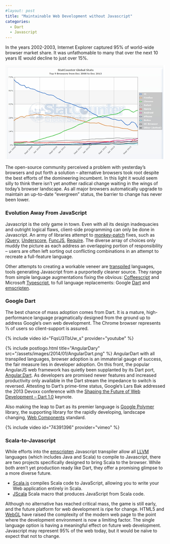 ```yaml
---
#layout: post
title: "Maintainable Web Development without Javascript"
categories:
  - Dart
  - Javascript
---
```


In the years 2002-2003, Internet Explorer captured 95% of world-wide browser market share. It was unfathomable to many
that over the next 10 years IE would decline to just over 15%.

![World-Wide 2008 to 2014](/assets/images/2014/01/StatCounter-browser-ww-monthly-200812-201312.jpg)

The open-source community perceived a problem with yesterday’s browsers and put forth a solution – alternative browsers
took root despite the best efforts of the domineering incumbent. In this light it would seem silly to think there isn’t
yet another radical change waiting in the wings of today’s browser landscape. As all major browsers automatically
upgrade to maintain an up-to-date “evergreen” status, the barrier to change has never been lower.

### Evolution Away From JavaScript

Javascript is the only game in town. Even with all its design inadequacies and outright logical flaws, client-side
programming can only be done in Javascript. An army of libraries attempt
to [monkey-patch](http://en.wikipedia.org/wiki/Monkey-patch) fixes, such
as [jQuery](http://jquery.com/), [Underscore](http://underscorejs.org/), [FuncJS](http://funcjs.webege.com/), [Require](http://requirejs.org/).
The diverse array of choices only muddy the picture as each address an overlapping portion of responsibility – users are
often left sorting out conflicting combinations in an attempt to recreate a full-feature language.

Other attempts to creating a workable veneer are [transpiled](http://en.wikipedia.org/wiki/Transpile) languages, tools
generating Javascript from a purportedly cleaner source. They range from simple language augmentations fixing the
obvious: [Coffeescript](http://coffeescript.org/) and Microsoft [Typescript](http://www.typescriptlang.org/), to full
language replacements: Google [Dart](https://www.dartlang.org/)
and [emscripten](https://github.com/kripken/emscripten/wiki).

### Google Dart

The best chance of mass adoption comes from Dart. It is a mature, high-performance language pragmatically designed from
the ground up to address Google’s own web development. The Chrome browser represents ⅓ of users so client-support is
assured.

{% include video id="FqsU3TbUw_s" provider="youtube" %}

{% include postlogo.html title="AngularDary" src="/assets/images/2014/01/AngularDart.png" %} AngularDart with all
transpiled languages, browser adoption is an immaterial gauge of success, the fair measure lies in developer adoption.
On this front, the popular AngularJS web framework has quietly been supplanted by its Dart
port, [Angular.Dart](https://github.com/angular/angular.dart). As developers are promised newer features and increased
productivity only available in the Dart stream the impedance to switch is reversed. Attesting to Dart’s prime-time
status, Google’s Lars Bak addressed the 2013 Devoxx conference with
the [Shaping the Future of Web Development – Dart 1.0](http://parleys.com/p/52a9897ce4b04354fb7e57d0) keynote.

Also making the leap to Dart as its premier language is [Google Polymer](http://www.polymer-project.org/) library, the
supporting library for the rapidly developing, landscape
changing, [Web Components](http://stevenskelton.ca/web-components/) standard.

{% include video id="74391396" provider="vimeo" %}

### Scala-to-Javascript

While efforts into the [emscripten](https://github.com/kripken/emscripten/wiki) Javascript transpiler allow
all [LLVM](http://en.wikipedia.org/wiki/LLVM) languages (which includes Java and Scala) to compile to Javascript, there
are two projects specifically designed to bring Scala to the browser. While both aren’t yet production ready like Dart,
they offer a promising glimpse to a more diverse future.

- [Scala.js](http://www.scala-js.org/) compiles Scala code to JavaScript, allowing you to write your Web application
  entirely in Scala.
- [JScala](https://github.com/nau/jscala) Scala macro that produces JavaScript from Scala code.

Although no alternative has reached critical mass, the game is still early, and the future platform for web development
is ripe for change. HTML5 and [WebGL](http://davidwalsh.name/webgl-demo) have raised the complexity of the modern web
page to the point where the development environment is now a limiting factor. The single language option is having a
meaningful effect on future web development. Javascript may represent 95% of the web today, but it would be naïve to
expect that not to change.

